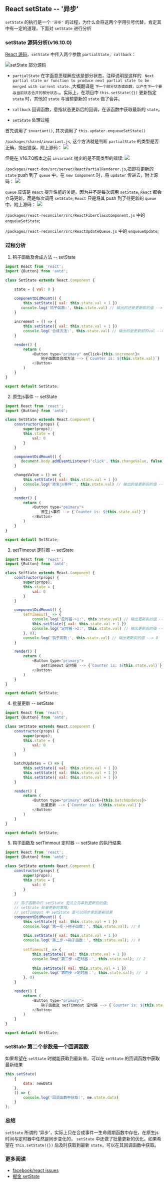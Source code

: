## React setState -- '异步'

`setState` 的执行是一个 `'异步'` 的过程，为什么会将这两个字用引号代替，肯定其中有一定的道理，下面对 `setState` 进行分析

### setState 源码分析(v16.10.0)

[React 源码](https://github.com/facebook/react/blob/18d2e0c03e4496a824fdb7f89ea2a3d60c30d49a/packages/react/src/ReactBaseClasses.js)，`setState` 中传入两个参数 `partialState, callback`：

![setState 部分源码](https://raw.githubusercontent.com/wqjiao/Points-Issues/master/assets/setState.png)

* `partialState` 在字面意思理解应该是部分状态，注释说明是这样的 ` Next partial state or function to produce next partial state to be merged with current state.`,大概翻译是 `下一个部分状态或函数，以产生下一个要与当前状态合并的部分状态。`。实际上，在项目中 `this.setState({})` 更新指定 `state` 时，其他的 `state` 与当前更新的 `state` 做了合并。

* `callback` 回调函数，意指状态更新后的回调，在该函数中获取最新的 `state`。

* `setState` 处理过程

首先调用了 `invariant()`, 其次调用了 `this.updater.enqueueSetState()`

`/packages/shared/invariant.js`, 这个方法就是判断 `partialState` 的类型是否正确，抛出错误，附上源码：
![](https://raw.githubusercontent.com/wqjiao/Points-Issues/master/assets/invariant.png)

但是在 V16.7.0版本之前 `invariant` 抛出的是不同类型的错误:
![](https://raw.githubusercontent.com/wqjiao/Points-Issues/master/assets/invariantV16.7.0.png)

`/packages/react-dom/src/server/ReactPartialRenderer.js`,把即将更新的 `state` push 到了 `queue` 中，在 `new Component` 时，将 `updater` 传进去，附上源码：
![](https://raw.githubusercontent.com/wqjiao/Points-Issues/master/assets/enqueueSetState.png)

`queue` 应该是 `React` 提升性能的关键。因为并不是每次调用 `setState`, `React` 都会立马更新，而是每次调用 `setState`, `React` 只是将其 push 到了待更新的 `queue` 中，附上源码：
![](https://raw.githubusercontent.com/wqjiao/Points-Issues/master/assets/queue.png)

`/packages/react-reconciler/src/ReactFiberClassComponent.js` 中的 `enqueueSetState`;

`/packages/react-reconciler/src/ReactUpdateQueue.js` 中的 `enqueueUpdate`;

### 过程分析

1. 钩子函数及合成方法 -- setState

```javascript
import React from 'react';
import {Button} from 'antd';

class SetState extends React.Component {

    state = { val: 0 }

    componentDidMount() {
        this.setState({ val: this.state.val + 1 })
       console.log('钩子函数:', this.state.val) // 输出的还是更新前的值 --> 0
    }
    
    increment = () => {
        this.setState({ val: this.state.val + 1 })
        console.log('合成方法:', this.state.val) // 输出的是更新前的val --> 0
    }

    render() {
        return (
            <Button type="primary" onClick={this.increment}>
                钩子函数及合成方法 --> {`Counter is: ${this.state.val}`}
            </Button>
        )
    }
}

export default SetState;
```

2. 原生js事件 -- setState

```javascript
import React from 'react';
import {Button} from 'antd';

class SetState extends React.Component {
    constructor(props) {
        super(props);
        this.state = {
            val: 0
        }
    }

    componentDidMount() {
       document.body.addEventListener('click', this.changeValue, false)
    }

    changeValue = () => {
        this.setState({ val: this.state.val + 1 })
        console.log('原生js事件:', this.state.val) // 输出的是更新后的值 --> 1
    }

    render() {
        return (
            <Button type="peimary">
                原生js事件 --> {`Counter is: ${this.state.val}`}
            </Button>
        )
    }
}

export default SetState;
```

3. setTimeout 定时器 -- setState

```javascript
import React from 'react';
import {Button} from 'antd';

class SetState extends React.Component {
    constructor(props) {
        super(props);
        this.state = {
            val: 0
        }
    }

    componentDidMount() {
        setTimeout(_ => {
            console.log('定时器->1:', this.state.val) // 输出更新前的值 --> 0
            this.setState({ val: this.state.val + 1 })
            console.log('定时器->2:', this.state.val) // 输出更新后的值 --> 1
        }, 0);
        console.log('钩子函数:', this.state.val) // 输出更新前的值 --> 0
    }

    render() {
        return (
            <Button type="primary">
                setTimeout 定时器 --> {`Counter is: ${this.state.val}`}
            </Button>
        )
    }
}

export default SetState;
```

4. 批量更新 -- setState 

```javascript
import React from 'react';
import {Button} from 'antd';

class SetState extends React.Component {
    constructor(props) {
        super(props);
        this.state = {
            val: 0
        }
    }

    batchUpdates = () => {
        this.setState({ val: this.state.val + 1 })
        this.setState({ val: this.state.val + 1 })
        this.setState({ val: this.state.val + 1 })
    }

    render() {
        return (
            <Button type="primary" onClick={this.batchUpdates}>
                批量更新 --> {`Counter is: ${this.state.val}`}
            </Button>
        )
    }
}

export default SetState;
```

5. 钩子函数及 setTimmout 定时器 -- setState 的执行结果

```javascript
import React from 'react';
import {Button} from 'antd';

class SetState extends React.Component {
    constructor(props) {
        super(props);
        this.state = {
            val: 0
        }
    }

    // 钩子函数中的 setState 无法立马拿到更新后的值;
    // setState 批量更新的策略;
    // setTimmout 中 setState 是可以同步拿到更新结果
    componentDidMount() {
        this.setState({ val: this.state.val + 1 })
        console.log('第一步->钩子函数：', this.state.val); // 0
    
        this.setState({ val: this.state.val + 1 })
        console.log('第二步->钩子函数：', this.state.val); // 0
    
        setTimeout(_ => {
            this.setState({ val: this.state.val + 1 })
            console.log('第三步->定时器：', this.state.val); // 2
        
            this.setState({ val: this.state.val + 1 })
            console.log('第四步->定时器：', this.state.val); //  3
        }, 0)
    }

    render() {
        return (
            <Button type="primary">
                钩子函数及 setTimmout 定时器 --> {`Counter is: ${this.state.val}`}
            </Button>
        )
    }
}

export default SetState;
```

### setState 第二个参数是一个回调函数

如果希望在 `setState` 时就能获取到最新值，可以在 `setState`  的回调函数中获取最新结果

```javascript
this.setState(
    {
        data: newData
    },
    () => {
        console.log('回调函数中获取:', me.state.data)
    }
);
```

### 总结

`setState` 所谓的 '异步'，实际上只在合成事件一生命周期函数中存在，在原生js时间与定时器中任然是同步变化的， `setState` 中还做了批量更新的优化。如果希望在 `this.setState({})` 后及时获取到最新 `state`，可以在其回调函数中获取。

### 更多阅读

* [facebook/react issues](https://github.com/facebook/react/issues/11527#issuecomment-360199710)
* [掘金 setState](https://juejin.im/post/5b45c57c51882519790c7441)
